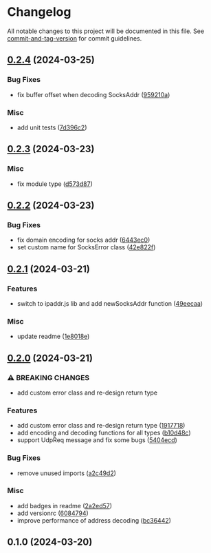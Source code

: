 # Changelog

All notable changes to this project will be documented in this file. See [commit-and-tag-version](https://github.com/absolute-version/commit-and-tag-version) for commit guidelines.

## [0.2.4](https://github.com/DCsunset/socks5-protocol/compare/v0.2.3...v0.2.4) (2024-03-25)


### Bug Fixes

* fix buffer offset when decoding SocksAddr ([959210a](https://github.com/DCsunset/socks5-protocol/commit/959210a19368e60616a320b37fd8880fee02a8b2))


### Misc

* add unit tests ([7d396c2](https://github.com/DCsunset/socks5-protocol/commit/7d396c289a92de035b5dc8796b99e252c6749717))

## [0.2.3](https://github.com/DCsunset/socks5-protocol/compare/v0.2.2...v0.2.3) (2024-03-23)


### Misc

* fix module type ([d573d87](https://github.com/DCsunset/socks5-protocol/commit/d573d87661a31c856fa4fc95557878e77d84edaa))

## [0.2.2](https://github.com/DCsunset/socks5-protocol/compare/v0.2.1...v0.2.2) (2024-03-23)


### Bug Fixes

* fix domain encoding for socks addr ([6443ec0](https://github.com/DCsunset/socks5-protocol/commit/6443ec00e8764f3f5b09069a0321ec5beaee40d3))
* set custom name for SocksError class ([42e822f](https://github.com/DCsunset/socks5-protocol/commit/42e822f270702d91ad6ed874e8f3ffb44556c6a2))

## [0.2.1](https://github.com/DCsunset/socks5-protocol/compare/v0.2.0...v0.2.1) (2024-03-21)


### Features

* switch to ipaddr.js lib and add newSocksAddr function ([49eecaa](https://github.com/DCsunset/socks5-protocol/commit/49eecaa08b5254afcfe378aa7948303134ea13df))


### Misc

* update readme ([1e8018e](https://github.com/DCsunset/socks5-protocol/commit/1e8018ec0f7f8ab28f1f52f86a02e4ff2fdbef38))

## [0.2.0](https://github.com/DCsunset/socks5-protocol/compare/v0.1.0...v0.2.0) (2024-03-21)


### ⚠ BREAKING CHANGES

* add custom error class and re-design return type

### Features

* add custom error class and re-design return type ([1917718](https://github.com/DCsunset/socks5-protocol/commit/19177189f8ade92481afbfb460743315c6e03897))
* add encoding and decoding functions for all types ([b10d48c](https://github.com/DCsunset/socks5-protocol/commit/b10d48c166a78e67d606c797678650ec917c951e))
* support UdpReq message and fix some bugs ([5404ecd](https://github.com/DCsunset/socks5-protocol/commit/5404ecd399724dbfed66b8b7e8c51e2f42b1fe29))


### Bug Fixes

* remove unused imports ([a2c49d2](https://github.com/DCsunset/socks5-protocol/commit/a2c49d21cfecc877863a39b1f21ca0f9c314c712))


### Misc

* add badges in readme ([2a2ed57](https://github.com/DCsunset/socks5-protocol/commit/2a2ed577e2f1bdbde28922c069a6eea94102ce9e))
* add versionrc ([6084794](https://github.com/DCsunset/socks5-protocol/commit/60847949f6b031ff509c24c07c21f13624c8f814))
* improve performance of address decoding ([bc36442](https://github.com/DCsunset/socks5-protocol/commit/bc364423a6d8974131236d1194751d82f6657554))

## 0.1.0 (2024-03-20)
